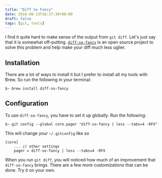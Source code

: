 ```yaml
---
title: "Diff So Fancy"
date: 2018-08-13T16:37:39+08:00
draft: false
tags: [git, tools]
---
```


I find it quite hard to make sense of the output from `git diff`. Let's just say that it is somewhat off-putting. [`diff-so-fancy`][1] is an open source project to solve this problem and help make your diff much less uglier.

## Installation

There are a lot of ways to install it but I prefer to install all my tools with Brew. 
So run the following in your terminal:

```
$~ brew install diff-so-fancy
```

## Configuration

To use `diff-so-fancy`, you have to set it up globally. Run the following:

```
$~ git config --global core.pager "diff-so-fancy | less --tabs=4 -RFX"
```

This will change your `~/.gitconfig` like so

```
[core]
    ... // other settings
    pager = diff-so-fancy | less --tabs=4 -RFX
```

When you run `git diff`, you will noticed how much of an improvement that `diff-so-fancy`
brings. There are a few more customizations that can be done. Try it on your own.

[1]:https://github.com/so-fancy/diff-so-fancy
